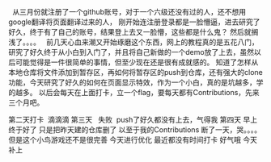    从三月份就注册了一个github账号，对于一个六级还没有过的人，还不想用google翻译将页面翻译过来的人， 刚开始连注册登录都是一脸懵逼，进去研究了好久，终于有了自己的账号，结果登上去又一脸懵，这些都是什么鬼？ 然后就搁浅了。。。。
   前几天心血来潮又开始琢磨这个东西，网上的教程真的是五花八门，研究了好久终于从小白到入门了，并且将自己新做的一个demo放了上去，虽然以后可能觉得是一件很简单的事情，但至少现在还是很有成就感的。 知道了怎样从本地仓库将文件添加到暂存区，再如何将暂存区的push到仓库，还有强大的clone功能，今天研究了好久的如何在页面显示特效，作为一个小白，真的是坑越多，学的越多。
	 以后会每天在上面打卡，立一个flag，要每天都有Contributions，先来三个月吧。


第二天打卡  滴滴滴
第三天   失败  push了好久都没有上去，气得我 
第四天   早上终于好了  只是把昨天建的仓库删了  以至于我的Contributions 断了一天，哭。。。。 但是这个小鸟游戏还不是很完善  今天进行优化
最近都没有时间打卡  好气哦  今天补上

